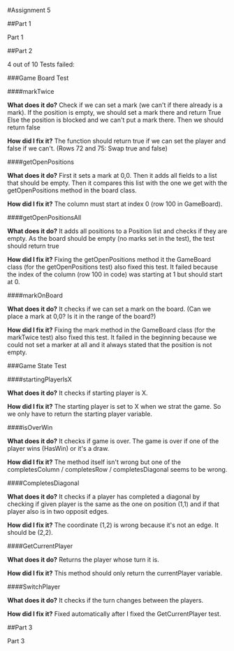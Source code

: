

#Assignment 5

##Part 1

Part 1

##Part 2

4 out of 10 Tests failed:

###Game Board Test

####markTwice

__What does it do?__
Check if we can set a mark (we can't if there already is a mark).
If the position is empty, we should set a mark there and return True
Else the position is blocked and we can't put a mark there. Then we should return false

__How did I fix it?__
The function should return true if we can set the player and false if we can't. 
(Rows 72 and 75: Swap true and false)


####getOpenPositions

__What does it do?__
First it sets a mark at 0,0. Then it adds all fields to a list that should be empty.
Then it compares this list with the one we get with the getOpenPositions method in the
board class.


__How did I fix it?__
The column must start at index 0 (row 100 in GameBoard).

####getOpenPositionsAll

__What does it do?__
It adds all positions to a Position list and checks if they are empty.
As the board should be empty (no marks set in the test), the test should return true

__How did I fix it?__
Fixing the getOpenPositions method it the GameBoard class (for the getOpenPositions 
test) also fixed this test. It failed because the index of the column (row 100 in code) 
was starting at 1 but should start at 0.

####markOnBoard

__What does it do?__
It checks if we can set a mark on the board. 
(Can we place a mark at 0,0? Is it in the range of the board?)

__How did I fix it?__
Fixing the mark method in the GameBoard class (for the markTwice test) also fixed this test. 
It failed in the beginning because we could not set a marker at all and it always stated 
that the position is not empty.

###Game State Test

####startingPlayerIsX

__What does it do?__
It checks if starting player is X. 

__How did I fix it?__
The starting player is set to X when we strat the game. So we only have to return the 
starting player variable.

####isOverWin

__What does it do?__
It checks if game is over. The game is over if one of the player wins (HasWin) or it's a draw. 

__How did I fix it?__
The method itself isn't wrong but one of the completesColumn / 
completesRow / completesDiagonal seems to be wrong.

####CompletesDiagonal

__What does it do?__
It checks if a player has completed a diagonal by checking if given player is the same as 
the one on position (1,1) and if that player also is in two opposit edges.

__How did I fix it?__
The coordinate (1,2) is wrong because it's not an edge. It should be (2,2).

####GetCurrentPlayer

__What does it do?__
Returns the player whose turn it is.

__How did I fix it?__
This method should only return the currentPlayer variable.

####SwitchPlayer

__What does it do?__
It checks if the turn changes between the players.

__How did I fix it?__
Fixed automatically after I fixed the GetCurrentPlayer test.

##Part 3

Part 3



